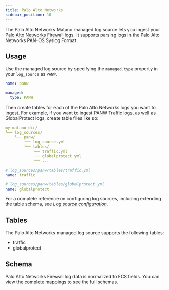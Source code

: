```yaml
---
title: Palo Alto Networks
sidebar_position: 10
---
```


The Palo Alto Networks Matano managed log source lets you ingest your [Palo Alto Networks Firewall logs](https://docs.paloaltonetworks.com/pan-os/9-1/pan-os-web-interface-help/monitor/monitor-logs/log-types). It supports parsing logs in the Palo Alto Networks PAN-OS Syslog Format.

## Usage

Use the managed log source by specifying the `managed.type` property in your `log_source` as `PANW`.

```yml
name: panw

managed:
  type: PANW
```

Then create tables for each of the Palo Alto Networks logs you want to ingest. For example, if you want to ingest PANW Traffic logs, as well as GlobalProtect logs, create table files like so:

```yml
my-matano-dir/
└── log_sources/
    └── panw/
        └── log_source.yml
        └── tables/
            └── traffic.yml
            └── globalprotect.yml
            └── ...
```

```yml
# log_sources/panw/tables/traffic.yml
name: traffic
```

```yml
# log_sources/panw/tables/globalprotect.yml
name: globalprotect
```

For a complete reference on configuring log sources, including extending the table schema, see [_Log source configuration_](../configuration.md).

## Tables

The Palo Alto Networks managed log source supports the following tables:

- traffic
- globalprotect


## Schema

Palo Alto Networks Firewall log data is normalized to ECS fields. You can view the [complete mappings][1] to see the full schemas.

[1]: https://github.com/matanolabs/matano/blob/main/data/managed/log_sources/panw/log_source.yml

